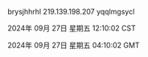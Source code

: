 brysjhhrhl 219.139.198.207 yqqlmgsycl

2024年 09月 27日 星期五 12:10:02 CST

2024年 09月 27日 星期五 04:10:02 GMT
